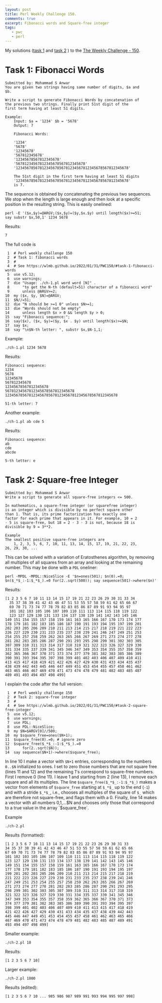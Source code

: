 ```yaml
---
layout: post
title: Perl Weekly Challenge 150.
comments: true
excerpt: Fibonacci words and Square-free integer
tags:
   - pwc
   - perl
---
```


My solutions
([task 1](https://github.com/wlmb/perlweeklychallenge-club/blob/master/challenge-150/wlmb/perl/ch-1.pl)
and
[task 2](https://github.com/wlmb/perlweeklychallenge-club/blob/master/challenge-150/wlmb/perl/ch-2.pl)
)
to the  [The Weekly Challenge - 150](https://theweeklychallenge.org/blog/perl-weekly-challenge-150).


# Task 1: Fibonacci Words

    Submitted by: Mohammad S Anwar
    You are given two strings having same number of digits, $a and
    $b.

    Write a script to generate Fibonacci Words by concatenation of
    the previous two strings. Finally print 51st digit of the
    first term having at least 51 digits.

    Example:
        Input: $a = '1234' $b = '5678'
        Output: 7

        Fibonacci Words:

        '1234'
        '5678'
        '12345678'
        '567812345678'
        '12345678567812345678'
        '56781234567812345678567812345678'
        '1234567856781234567856781234567812345678567812345678'

        The 51st digit in the first term having at least 51 digits
        '1234567856781234567856781234567812345678567812345678'
        is 7.

The sequence is obtained by concatenating the previous two
sequences. We stop when the length is large enough and then
look at a specific position in the resulting string. This is
easily onelined:

    perl -E '($x,$y)=@ARGV;($x,$y)=($y,$x.$y) until length($x)>=51;
    say substr $x,50,1' 1234 5678

Results:

    7

The full code is

     1  # Perl weekly challenge 150
     2  # Task 1: fibonacci words
     3  #
     4  # See https://wlmb.github.io/2022/01/31/PWC150/#task-1-fibonacci-words
     5  use v5.12;
     6  use warnings;
     7  die "Usage: ./ch-1.pl word word [N]" .
     8      "to get the N-th (default=51) character of a fibonacci word"
     9      unless @ARGV>=2;
    10  my ($x, $y, $N)=@ARGV;
    11  $N//=51;
    12  die "N should be >=1 0" unless $N>=1;
    13  die "Words should not be empty"
    14      unless length $x > 0 && length $y > 0;
    15  say "Fibonacci sequence:";
    16  say($x), ($x, $y)=($y, $x . $y) until length($x)>=$N;
    17  say $x;
    18  say "\n$N-th letter: ", substr $x,$N-1,1;

Example:

    ./ch-1.pl 1234 5678

Results:

    Fibonacci sequence:
    1234
    5678
    12345678
    567812345678
    12345678567812345678
    56781234567812345678567812345678
    1234567856781234567856781234567812345678567812345678

    51-th letter: 7

Another example:

    ./ch-1.pl ab cde 5

Results:

    Fibonacci sequence:
    ab
    cde
    abcde

    5-th letter: e


# Task 2: Square-free Integer

    Submitted by: Mohammad S Anwar
    Write a script to generate all square-free integers <= 500.

    In mathematics, a square-free integer (or squarefree integer)
    is an integer which is divisible by no perfect square other
    than 1. That is, its prime factorization has exactly one
    factor for each prime that appears in it. For example, 10 = 2
    ⋅ 5 is square-free, but 18 = 2 ⋅ 3 ⋅ 3 is not, because 18 is
    divisible by 9 = 3**2.

    Example
    The smallest positive square-free integers are
        1, 2, 3, 5, 6, 7, 10, 11, 13, 14, 15, 17, 19, 21, 22, 23,
    26, 29, 30, ...

This can be solved with a variation of Eratosthenes algorithm,
by removing all multiples of all squares from an array and
looking at the remaining number. This may be done with a `PDL`
oneliner:

    perl -MPDL -MPDL::NiceSlice -E '$n=ones(501); $n(0).=0;
    $n($_*$_:-1:$_*$_).=0 for(2..sqrt(500)); say sequence(501)->where($n)'

Results:

    [1 2 3 5 6 7 10 11 13 14 15 17 19 21 22 23 26 29 30 31 33 34
      35 37 38 39 41 42 43 46 47 51 53 55 57 58 59 61 62 65 66 67
      69 70 71 73 74 77 78 79 82 83 85 86 87 89 91 93 94 95 97
      101 102 103 105 106 107 109 110 111 113 114 115 118 119 122
      123 127 129 130 131 133 134 137 138 139 141 142 143 145 146
    149 151 154 155 157 158 159 161 163 165 166 167 170 173 174 177
    178 179 181 182 183 185 186 187 190 191 193 194 195 197 199 201
    202 203 205 206 209 210 211 213 214 215 217 218 219 221 222 223
    226 227 229 230 231 233 235 237 238 239 241 246 247 249 251 253
    254 255 257 258 259 262 263 265 266 267 269 271 273 274 277 278
    281 282 283 285 286 287 290 291 293 295 298 299 301 302 303 305
    307 309 310 311 313 314 317 318 319 321 322 323 326 327 329 330
    331 334 335 337 339 341 345 346 347 349 353 354 355 357 358 359
    362 365 366 367 370 371 373 374 377 379 381 382 383 385 386 389
    390 391 393 394 395 397 398 399 401 402 403 406 407 409 410 411
    413 415 417 418 419 421 422 426 427 429 430 431 433 434 435 437
    438 439 442 443 445 446 447 449 451 453 454 455 457 458 461 462
    463 465 466 467 469 470 471 473 474 478 479 481 482 483 485 487
    489 491 493 494 497 498 499]

I explain the code after the full version:

     1  # Perl weekly challenge 150
     2  # Task 2: square-free integer
     3  #
     4  # See https://wlmb.github.io/2022/01/31/PWC150/#task-2-square-free-integer
     5  use v5.12;
     6  use warnings;
     7  use PDL;
     8  use PDL::NiceSlice;
     9  my $N=$ARGV[0]//500;
    10  my $square_free=ones($N+1);
    11  $square_free(0).=0; # ignore zero
    12  $square_free($_*$_:-1:$_*$_).=0
    13      for(2..sqrt($N));
    14  say sequence($N+1)->where($square_free);

In line 10 I make a vector with `$N+1` entries, corresponding
to the numbers `0..$N` initialized to ones. I set to zero
those numbers that are not square free (lines 11 and 12) and
the remaining 1's correspond to square-free numbers. First I
remove 0 (line 11). I leave 1 and starting from 2 (line 13), I
remove each square and all its multiples. The line
`$square_free($_*$_:-1:$_*$_)` makes a vector from elements
of `$square_free` starting at `$_*$_` up to the end (`-1`) and
with a stride `$_*$_`, i.e., chooses all multiples of the
square of `$_` which are therefore not square-free, and flags
them with a 0. Finally, line 14 makes a vector with all
numbers 0,1,&#x2026;$N and chooses only those that correspond to a
true value in the array `$square_free`.

Example

    ./ch-2.pl

Results (formatted):

    [1 2 3 5 6 7 10 11 13 14 15 17 19 21 22 23 26 29 30 31 33
    34 35 37 38 39 41 42 43 46 47 51 53 55 57 58 59 61 62 65 66
    67 69 70 71 73 74 77 78 79 82 83 85 86 87 89 91 93 94 95 97
    101 102 103 105 106 107 109 110 111 113 114 115 118 119 122
    123 127 129 130 131 133 134 137 138 139 141 142 143 145 146
    149 151 154 155 157 158 159 161 163 165 166 167 170 173 174
    177 178 179 181 182 183 185 186 187 190 191 193 194 195 197
    199 201 202 203 205 206 209 210 211 213 214 215 217 218 219
    221 222 223 226 227 229 230 231 233 235 237 238 239 241 246
    247 249 251 253 254 255 257 258 259 262 263 265 266 267 269
    271 273 274 277 278 281 282 283 285 286 287 290 291 293 295
    298 299 301 302 303 305 307 309 310 311 313 314 317 318 319
    321 322 323 326 327 329 330 331 334 335 337 339 341 345 346
    347 349 353 354 355 357 358 359 362 365 366 367 370 371 373
    374 377 379 381 382 383 385 386 389 390 391 393 394 395 397
    398 399 401 402 403 406 407 409 410 411 413 415 417 418 419
    421 422 426 427 429 430 431 433 434 435 437 438 439 442 443
    445 446 447 449 451 453 454 455 457 458 461 462 463 465 466
    467 469 470 471 473 474 478 479 481 482 483 485 487 489 491
    493 494 497 498 499]

Smaller example:

    ./ch-2.pl 10

Results:

    [1 2 3 5 6 7 10]

Larger example:

    ./ch-2.pl 1000

Results (edited):

    [1 2 3 5 6 7 10 ... 985 986 987 989 991 993 994 995 997 998]
